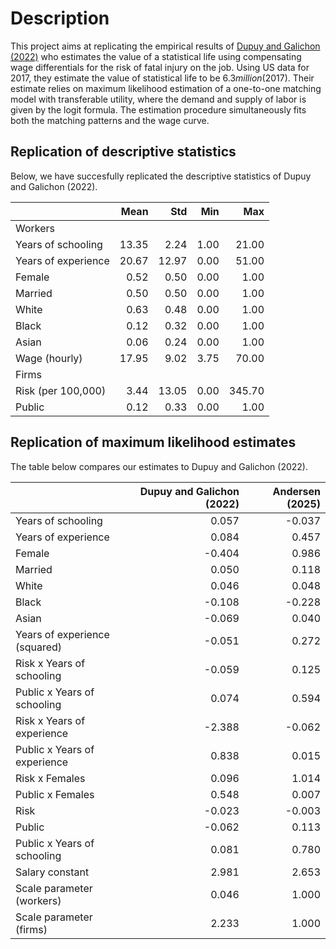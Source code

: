 
# Description
This project aims at replicating the empirical results of [Dupuy and Galichon (2022)](https://doi.org/10.3982/QE928) who estimates the value of a statistical life using compensating wage differentials for the risk of fatal injury on the job. Using US data for 2017, they estimate the value of statistical life to be $6.3 million ($2017). Their estimate relies on maximum likelihood estimation of a one-to-one matching model with transferable utility, where the demand and supply of labor is given by the logit formula. The estimation procedure simultaneously fits both the matching patterns and the wage curve.

## Replication of descriptive statistics
Below, we have succesfully replicated the descriptive statistics of Dupuy and Galichon (2022).

|                     |   Mean |   Std |   Min |    Max |
|:--------------------|-------:|------:|------:|-------:|
| Workers             |        |       |       |        |
| Years of schooling  |  13.35 |  2.24 |  1.00 |  21.00 |
| Years of experience |  20.67 | 12.97 |  0.00 |  51.00 |
| Female              |   0.52 |  0.50 |  0.00 |   1.00 |
| Married             |   0.50 |  0.50 |  0.00 |   1.00 |
| White               |   0.63 |  0.48 |  0.00 |   1.00 |
| Black               |   0.12 |  0.32 |  0.00 |   1.00 |
| Asian               |   0.06 |  0.24 |  0.00 |   1.00 |
| Wage (hourly)       |  17.95 |  9.02 |  3.75 |  70.00 |
| Firms               |        |       |       |        |
| Risk (per 100,000)  |   3.44 | 13.05 |  0.00 | 345.70 |
| Public              |   0.12 |  0.33 |  0.00 |   1.00 |

## Replication of maximum likelihood estimates
The table below compares our estimates to Dupuy and Galichon (2022).

|                               |   Dupuy and Galichon (2022) |   Andersen (2025) |
|:------------------------------|----------------------------:|------------------:|
| Years of schooling            |                       0.057 |            -0.037 |
| Years of experience           |                       0.084 |             0.457 |
| Female                        |                      -0.404 |             0.986 |
| Married                       |                       0.050 |             0.118 |
| White                         |                       0.046 |             0.048 |
| Black                         |                      -0.108 |            -0.228 |
| Asian                         |                      -0.069 |             0.040 |
| Years of experience (squared) |                      -0.051 |             0.272 |
| Risk x Years of schooling     |                      -0.059 |             0.125 |
| Public x Years of schooling   |                       0.074 |             0.594 |
| Risk x Years of experience    |                      -2.388 |            -0.062 |
| Public x Years of experience  |                       0.838 |             0.015 |
| Risk x Females                |                       0.096 |             1.014 |
| Public x Females              |                       0.548 |             0.007 |
| Risk                          |                      -0.023 |            -0.003 |
| Public                        |                      -0.062 |             0.113 |
| Public x Years of schooling   |                       0.081 |             0.780 |
| Salary constant               |                       2.981 |             2.653 |
| Scale parameter (workers)     |                       0.046 |             1.000 |
| Scale parameter (firms)       |                       2.233 |             1.000 |

